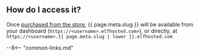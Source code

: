 ## How do I access it?

Once [purchased from the store](https://dev.elfhosted.com/app/bundle), {{ page.meta.slug }} will be available from your dashboard (`https://<username>.elfhosted.com>`), or directly, at `https://<username>.{{ page.meta.slug | lower }}.elfhosted.com`

--8<-- "common-links.md"